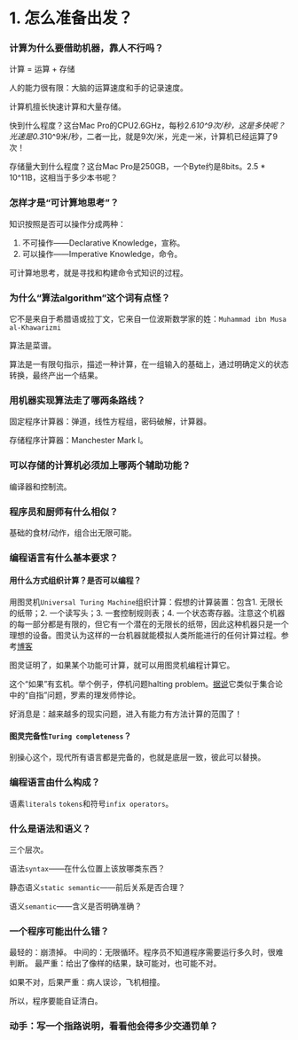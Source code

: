 # 1. 怎么准备出发？

### 计算为什么要借助机器，靠人不行吗？

计算 = 运算 + 存储

人的能力很有限：大脑的运算速度和手的记录速度。

计算机擅长快速计算和大量存储。

快到什么程度？这台Mac Pro的CPU2.6GHz，每秒2.6*10^9次/秒，这是多快呢？光速是0.3*10^9米/秒，二者一比，就是9次/米，光走一米，计算机已经运算了9次！

存储量大到什么程度？这台Mac Pro是250GB，一个Byte约是8bits。2.5 * 10^11B，这相当于多少本书呢？

### 怎样才是“可计算地思考”？

知识按照是否可以操作分成两种：
1. 不可操作——Declarative Knowledge，宣称。
2. 可以操作——Imperative Knowledge，命令。

可计算地思考，就是寻找和构建命令式知识的过程。

### 为什么“算法algorithm”这个词有点怪？

它不是来自于希腊语或拉丁文，它来自一位波斯数学家的姓：`Muhammad ibn Musa al-Khawarizmi`

算法是菜谱。

算法是一有限句指示，描述一种计算，在一组输入的基础上，通过明确定义的状态转换，最终产出一个结果。

### 用机器实现算法走了哪两条路线？

固定程序计算器：弹道，线性方程组，密码破解，计算器。

存储程序计算器：Manchester Mark I。

### 可以存储的计算机必须加上哪两个辅助功能？

编译器和控制流。

### 程序员和厨师有什么相似？

基础的食材/动作，组合出无限可能。

### 编程语言有什么基本要求？

#### 用什么方式组织计算？是否可以编程？

用图灵机`Universal Turing Machine`组织计算：假想的计算装置：包含1. 无限长的纸带；2. 一个读写头；3. 一套控制规则表；4. 一个状态寄存器。注意这个机器的每一部分都是有限的，但它有一个潜在的无限长的纸带，因此这种机器只是一个理想的设备。图灵认为这样的一台机器就能模拟人类所能进行的任何计算过程。参考[博客](https://blog.csdn.net/godblessmyfamily/article/details/11635677)

图灵证明了，如果某个功能可计算，就可以用图灵机编程计算它。

这个“如果”有玄机。举个例子，停机问题halting problem。[据说](https://www.zhihu.com/question/20081359)它类似于集合论中的“自指”问题，罗素的理发师悖论。

好消息是：越来越多的现实问题，进入有能力有方法计算的范围了！

#### 图灵完备性`Turing completeness`？

别操心这个，现代所有语言都是完备的，也就是底层一致，彼此可以替换。

### 编程语言由什么构成？

语素`literals` `tokens`和符号`infix operators`。

### 什么是语法和语义？

三个层次。

语法`syntax`——在什么位置上该放哪类东西？

静态语义`static semantic`——前后关系是否合理？

语义`semantic`——含义是否明确准确？

### 一个程序可能出什么错？

最轻的：崩溃掉。
中间的：无限循环。程序员不知道程序需要运行多久时，很难判断。
最严重：给出了像样的结果，缺可能对，也可能不对。

如果不对，后果严重：病人误诊，飞机相撞。

所以，程序要能自证清白。

### 动手：写一个指路说明，看看他会得多少交通罚单？
